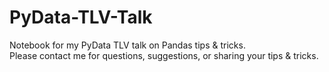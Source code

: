 # PyData-TLV-Talk
Notebook for my PyData TLV talk on Pandas tips &amp; tricks.<br>
Please contact me for questions, suggestions, or sharing your tips & tricks.

